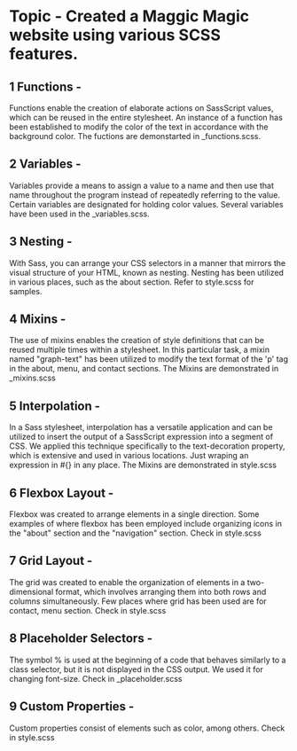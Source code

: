 # Topic - Created a Maggic Magic website using various SCSS features.

## 1 Functions -  
Functions enable the creation of elaborate actions on SassScript values, which can be reused in the entire stylesheet. An instance of a function has been established to modify the color of the text in accordance with the background color.
The fuctions are demonstarted in _functions.scss.

## 2 Variables - 
Variables provide a means to assign a value to a name and then use that name throughout the program instead of repeatedly referring to the value. Certain variables are designated for holding color values.
Several variables have been used in the _variables.scss.

## 3 Nesting -
With Sass, you can arrange your CSS selectors in a manner that mirrors the visual structure of your HTML, known as nesting. Nesting has been utilized in various places, such as the about section.
Refer to style.scss for samples.

## 4 Mixins -
The use of mixins enables the creation of style definitions that can be reused multiple times within a stylesheet. In this particular task, a mixin named "graph-text" has been utilized to modify the text format of the 'p' tag in the about, menu, and contact sections.
The Mixins are demonstrated in _mixins.scss

## 5 Interpolation -
In a Sass stylesheet, interpolation has a versatile application and can be utilized to insert the output of a SassScript expression into a segment of CSS. We applied this technique specifically to the text-decoration property, which is extensive and used in various locations.
Just wraping an expression in #{} in any place.
The Mixins are demonstrated in style.scss

## 6 Flexbox Layout -
Flexbox was created to arrange elements in a single direction. Some examples of where flexbox has been employed include organizing icons in the "about" section and the "navigation" section.
Check in style.scss

## 7 Grid Layout -
The grid was created to enable the organization of elements in a two-dimensional format, which involves arranging them into both rows and columns simultaneously.
Few places where grid has been used are for contact, menu section.
Check in style.scss

## 8 Placeholder Selectors - 
The symbol % is used at the beginning of a code that behaves similarly to a class selector, but it is not displayed in the CSS output.
We used it for changing font-size.
Check in _placeholder.scss

## 9 Custom Properties -
Custom properties consist of elements such as color, among others.
Check in style.scss

